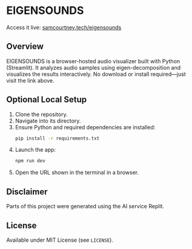 # EIGENSOUNDS

Access it live: [samcourtney.tech/eigensounds](https://samcourtney.tech/eigensounds/)

## Overview  
EIGENSOUNDS is a browser-hosted audio visualizer built with Python (Streamlit). It analyzes audio samples using eigen-decomposition and visualizes the results interactively. No download or install required—just visit the link above.

## Optional Local Setup  
1. Clone the repository.  
2. Navigate into its directory.  
3. Ensure Python and required dependencies are installed:
   ```bash
   pip install -r requirements.txt
4. Launch the app:
   ```bash
   npm run dev
5. Open the URL shown in the terminal in a browser.

## Disclaimer  
Parts of this project were generated using the AI service Replit.

## License  
Available under MIT License (see `LICENSE`).
